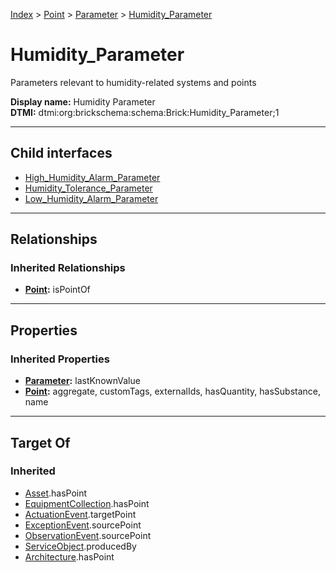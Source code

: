 [Index](../../../index.md) > [Point](../../Point.md) > [Parameter](../Parameter.md) > [Humidity_Parameter](#)
# Humidity_Parameter

Parameters relevant to humidity-related systems and points


**Display name:** Humidity Parameter<br />
**DTMI:** dtmi:org:brickschema:schema:Brick:Humidity_Parameter;1

---

## Child interfaces
* [High_Humidity_Alarm_Parameter](High_Humidity_Alarm_Parameter.md)
* [Humidity_Tolerance_Parameter](../Tolerance_Parameter/Humidity_Tolerance_Parameter.md)
* [Low_Humidity_Alarm_Parameter](Low_Humidity_Alarm_Parameter.md)

---

## Relationships

### Inherited Relationships
* **[Point](../../Point.md):** isPointOf

---

## Properties

### Inherited Properties
* **[Parameter](../Parameter.md):** lastKnownValue
* **[Point](../../Point.md):** aggregate, customTags, externalIds, hasQuantity, hasSubstance, name

---

## Target Of
### Inherited
* [Asset](../../../Asset/Asset.md).hasPoint
* [EquipmentCollection](../../../Collection/EquipmentCollection.md).hasPoint
* [ActuationEvent](../../../Event/PointEvent/ActuationEvent.md).targetPoint
* [ExceptionEvent](../../../Event/PointEvent/ExceptionEvent.md).sourcePoint
* [ObservationEvent](../../../Event/PointEvent/ObservationEvent.md).sourcePoint
* [ServiceObject](../../../Information/ServiceObject/ServiceObject.md).producedBy
* [Architecture](../../../Space/Architecture/Architecture.md).hasPoint
